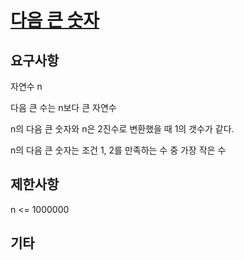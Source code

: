 # [다음 큰 숫자](https://programmers.co.kr/learn/courses/30/lessons/12911)

## 요구사항

자연수 n

다음 큰 수는 n보다 큰 자연수

n의 다음 큰 숫자와 n은 2진수로 변환했을 때 1의 갯수가 같다.

n의 다음 큰 숫자는 조건 1, 2를 만족하는 수 중 가장 작은 수

## 제한사항

n <= 1000000

## 기타
